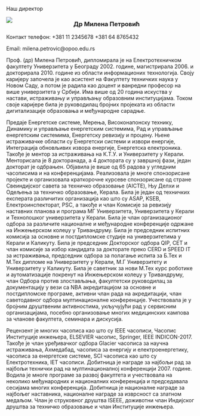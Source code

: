 Наш директор
<div style="width:160px; float:left; margin-right:20px;margin-bottom:6px;">
<img src="/img/administrative/principal.png"/>
</div>

<h3>Др Милена Петровић</h3>

<p>Контакт телефон: +381 11 2345678
                 +381 64 8765432
</p>

<p>Email: milena.petrovic@opoo.edu.rs</p>

<p><b></b>Проф. (др) Милена Петровић, дипломирала је на Електротехничком факултету Универзитета у Београду 2002. године, магистрирала 2006. и докторирала 2010. године из области информационих технологија. Своју каријеру започела је као асистент на Факултету техничких наука у Новом Саду, а потом је радила као доцент и ванредни професор на више универзитета у Србији. Има више од 20 година искуства у настави, истраживању и управљању образовним институцијама. Током своје каријере била је руководилац бројних пројеката из области дигитализације образовања и међународне сарадње.

<p>Предаје Енергетске системе, Мерења, Високонапонску технику, Динамику и управљање енергетским системима, Рад и управљање енергетским системима, Енергетску ревизију и процену. Њене истраживачке области су Енергетски системи и извори енергије, Интеграција обновљивих извора енергије, Енергетска електроника. Такође је ментор за истраживања на К.Т.У. и Универзитету у Керали. Менторисала је 8 докторанада, а 4 доктората су у завршној фази, један докторат је одбрањен. Објавила је више од 65 радова у угледним часописима и на конференцијама. Реализовала је многе спонзорисане пројекте и организовала краткорочне курсеве спонзорисане од стране Свеиндијског савета за техничко образовање (AICTE), Њу Делхи и Одељења за техничко образовање, Керала. Била је један од техничких експерата различитих организација као што су ASAP, KSEB, Електроинспекторат, PSC, а такође и члан Комисије за ревизију наставних планова и програма МГ Универзитета, Универзитета у Керали и Технолошког универзитета у Керали. Била је члан организационог одбора за различите националне и међународне конференције одржане на Инжењерском колеџу у Тривандруму. Била је председник испитних комисија за основне и постдипломске студије на универзитетима у Керали и Каликуту. Била је председник Докторског одбора QIP, CET и члан комисије за избор кандидата за докторате преко CERD и SPEED IT за истраживања, председник одбора за полагање испита за Б.Тех и М.Тех дипломе на Универзитету у Керали, М.Г Универзитету и Универзитету у Каликуту. Била је саветник за нови М.Тех курс роботике и аутоматизације покренут на Инжењерском колеџу у Тривандруму, члан Одбора против злостављања, факултетски руководилац за документацију у вези са NBA акредитацијом за основне и постдипломске програме, активни члан рада на акредитацији, члан саветодавног одбора мултинационалне конференције. Учествовала је у бројним друштвеним активностима, укључујући рад у сервисним организацијама, посебно организовање многих медицинских кампова за чланове факултета, семинара и дискусија.
</p><p>Рецензент је многих часописа као што су IEEE часописи, Часопис Институције инжењера, ELSEVIER часопис, Springer, IEEE INDICON-2017. Такође је члан уређивачког одбора Glacier часописа за научна истраживања, Ахмедабад, часописа за енергију и електроенергетику, часописа за енергетске системе, SCI часописа као што су Електротехника, IET часописи. Добитница је награде за најбољи рад за најбољи технички рад на мултинационалној конференцији 2007. године. Водила је многе програме за развој факултета и учествовала на неколико међународних и националних конференција и председавала сесијама многих конференција. Добитница је националне награде за најбољег наставника, националне награде за изврсност са златном медаљом. Члан је струковног друштва ISEEE, доживотни члан Индијског друштва за техничко образовање и члан Институције инжењера.</p>

<p></p></div></p>
